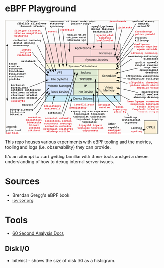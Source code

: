 # eBPF Playground

![tools](/docs/images/ebpf.png)

This repo houses various experiments with eBPF tooling and the metrics, tooling and logs (i.e. observability) they can provide.

It's an attempt to start getting familiar with these tools and get a deeper understanding of how to debug internal server issues.

# Sources
- Brendan Gregg's eBPF book
- [iovisor.org](https://www.iovisor.org/)

# Tools
- [60 Second Analysis Docs](/tools/60-second-analysis/README.md)

## Disk I/O
- bitehist - shows the size of disk I/O as a histogram.